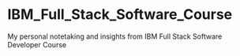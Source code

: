 # IBM_Full_Stack_Software_Course
My personal notetaking and insights from IBM Full Stack Software Developer Course
